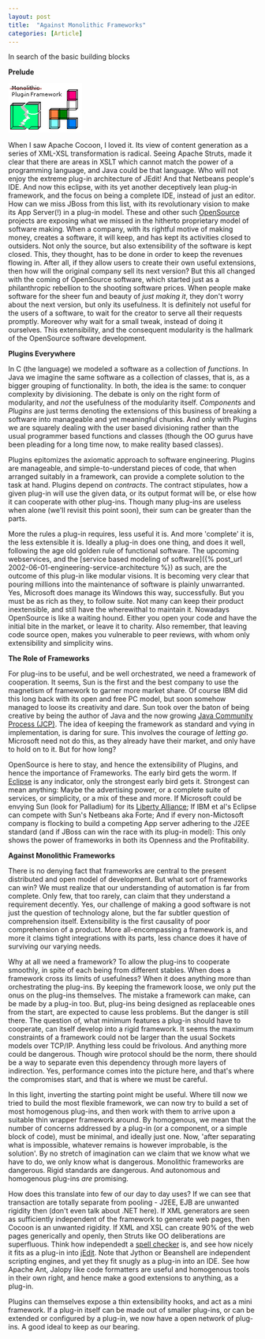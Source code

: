 ```yaml
---
layout: post
title:  "Against Monolithic Frameworks"
categories: [Article]
---
```


In search of the basic building blocks

**Prelude**

![Apache Cocoon](/assets/images/Against%20Monolithic%20Frameworks/a053077d12a1f0048ff968f5a719d3fb.jpg)

When I saw Apache Cocoon, I loved it. Its view of content generation as a series of XML-XSL transformation is radical. Seeing Apache Struts, made it clear that there are areas in XSLT which cannot match the power of a programming language, and Java could be that language. Who will not enjoy the extreme plug-in architecture of JEdit! And that Netbeans people's IDE. And now this eclipse, with its yet another deceptively lean plug-in framework, and the focus on being a complete IDE, instead of just an editor. How can we miss JBoss from this list, with its revolutionary vision to make its App Server(!) in a plug-in model. These and other such [OpenSource](https://www.opensource.org/) projects are exposing what we missed in the hitherto proprietary model of software making. When a company, with its rightful motive of making money, creates a software, it will keep, and has kept its activities closed to outsiders. Not only the source, but also extensibility of the software is kept closed. This, they thought, has to be done in order to keep the revenues flowing in. After all, if they allow users to create their own useful extensions, then how will the original company sell its next version? But this all changed with the coming of OpenSource software, which started just as a philanthropic rebellion to the shooting software prices. When people make software for the sheer fun and beauty of *just making it*, they don't worry about the next version, but only its usefulness. It is definitely not useful for the users of a software, to wait for the creator to serve all their requests promptly. Moreover why wait for a small tweak, instead of doing it ourselves. This extensibility, and the consequent modularity is the hallmark of the OpenSource software development.

**Plugins Everywhere**

In C (the language) we modeled a software as a collection of *functions*. In Java we imagine the same software as a collection of classes, that is, as a bigger grouping of functionality. In both, the idea is the same: to conquer complexity by divisioning. The debate is only on the right form of modularity, and *not* the usefulness of the modularity itself. *Components* and *Plugins* are just terms denoting the extensions of this business of breaking a software into manageable and yet meaningful chunks. And only with Plugins we are squarely dealing with the user based divisioning rather than the usual programmer based functions and classes (though the OO gurus have been pleading for a long time now, to make reality based classes).

Plugins epitomizes the axiomatic approach to software engineering. Plugins are manageable, and simple-to-understand pieces of code, that when arranged suitably in a framework, can provide a complete solution to the task at hand. Plugins depend on *contracts*. The contract stipulates, how a given plug-in will use the given data, or its output format will be, or else how it can cooperate with other plug-ins. Though many plug-ins are useless when alone (we'll revisit this point soon), their sum can be greater than the parts.

More the rules a plug-in requires, less useful it is. And more 'complete' it is, the less extensible it is. Ideally a plug-in does one thing, and does it well, following the age old golden rule of functional software. The upcoming webservices, and the [service based modeling of software]({% post_url 2002-06-01-engineering-service-architecture %}) as such, are the outcome of this plug-in like modular visions. It is becoming very clear that pouring millions into the maintenance of software is plainly unwarranted. Yes, Microsoft does manage its Windows this way, successfully. But you must be as rich as they, to follow suite. Not many can keep their product inextensible, and still have the wherewithal to maintain it. Nowadays OpenSource is like a waiting hound. Either you open your code and have the initial bite in the market, or leave it to charity. Also remember, that leaving code source open, makes you vulnerable to peer reviews, with whom only extensibility and simplicity wins.

**The Role of Frameworks**

For plug-ins to be useful, and be well orchestrated, we need a framework of cooperation. It seems, Sun is the first and the best company to use the magnetism of framework to garner more market share. Of course IBM did this long back with its open and free PC model, but soon somehow managed to loose its creativity and dare. Sun took over the baton of being creative by being the author of Java and the now growing [Java Community Process (JCP)](https://jcp.org/). The idea of keeping the framework as standard and vying in implementation, is daring for sure. This involves the courage of *letting go*. Microsoft need not do this, as they already have their market, and only have to hold on to it. But for how long?

OpenSource is here to stay, and hence the extensibility of Plugins, and hence the importance of Frameworks. The early bird gets the worm. If [Eclipse](https://www.eclipse.org/) is any indicator, only the strongest early bird gets it. Strongest can mean anything: Maybe the advertising power, or a complete suite of services, or simplicity, or a mix of these and more. If Microsoft could be envying Sun (look for Palladium) for its [Liberty Alliance](https://www.projectliberty.org/); If IBM et al's Eclipse can compete with Sun's Netbeans aka Forte; And if every non-Mictosoft company is flocking to build a competing App server adhering to the J2EE standard (and if JBoss can win the race with its plug-in model): This only shows the power of frameworks in both its Openness and the Profitability.

**Against Monolithic Frameworks**

There is no denying fact that frameworks are central to the present distributed and open model of development. But what sort of frameworks can win? We must realize that our understanding of automation is far from complete. Only few, that too rarely, can claim that they understand a requirement decently. Yes, our challenge of making a good software is not just the question of technology alone, but the far subtler question of comprehension itself. Extensibility is the first causality of poor comprehension of a product. More all-encompassing a framework is, and more it claims tight integrations with its parts, less chance does it have of surviving our varying needs.

Why at all we need a framework? To allow the plug-ins to cooperate smoothly, in spite of each being from different stables. When does a framework cross its limits of usefulness? When it does anything more than orchestrating the plug-ins. By keeping the framework loose, we only put the onus on the plug-ins themselves. The mistake a framework can make, can be made by a plug-in too. But, plug-ins being designed as replaceable ones from the start, are expected to cause less problems. But the danger is still there. The question of, what minimum features a plug-in should have to cooperate, can itself develop into a rigid framework. It seems the maximum constraints of a framework could not be larger than the usual Sockets models over TCP/IP. Anything less could be frivolous. And anything more could be dangerous. Though wire protocol should be the norm, there should be a way to separate even this dependency through more layers of indirection. Yes, performance comes into the picture here, and that's where the compromises start, and that is where we must be careful.

In this light, inverting the starting point might be useful. Where till now we tried to build the most flexible framework, we can now try to build a set of most homogenous plug-ins, and then work with them to arrive upon a suitable thin wrapper framework around. By homogenous, we mean that the number of concerns addressed by a plug-in (or a component, or a simple block of code), must be minimal, and ideally just one. Now, 'after separating what is impossible, whatever remains is however improbable, is the solution'. By no stretch of imagination can we claim that we know what we have to do, we only know what is dangerous. Monolithic frameworks are dangerous. Rigid standards are dangerous. And autonomous and homogenous plug-ins *are* promising.

How does this translate into few of our day to day uses? If we can see that transaction are totally separate from pooling - J2EE, EJB are unwanted rigidity then (don't even talk about .NET here). If XML generators are seen as sufficiently independent of the framework to generate web pages, then Cocoon is an unwanted rigidity. If XML and XSL can create 90% of the web pages generically and openly, then Struts like OO deliberations are superfluous. Think how independedt a [spell checker](https://aspell.sourceforge.net/) is, and see how nicely it fits as a plug-in into [jEdit](https://www.jedit.org/). Note that Jython or Beanshell are independent scripting engines, and yet they fit snugly as a plug-in into an IDE. See how Apache Ant, Jalopy like code formatters are useful and homogenous tools in their own right, and hence make a good extensions to anything, as a plug-in.

Plugins can themselves expose a thin extensibility hooks, and act as a mini framework. If a plug-in itself can be made out of smaller plug-ins, or can be extended or configured by a plug-in, we now have a open network of plug-ins. A good ideal to keep as our bearing.

